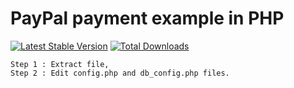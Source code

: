 # PayPal payment example in PHP

[![Latest Stable Version](https://poser.pugx.org/sonlabs/php-paypal/v/stable)](https://packagist.org/packages/sonlabs/php-paypal) [![Total Downloads](https://poser.pugx.org/sonlabs/php-paypal/downloads)](https://packagist.org/packages/sonlabs/php-paypal)


    Step 1 : Extract file,
    Step 2 : Edit config.php and db_config.php files.
